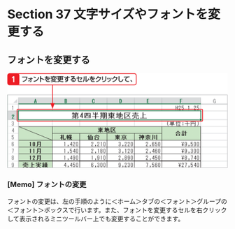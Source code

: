 # Section 37 文字サイズやフォントを変更する

## フォントを変更する

![](001.png)

### [Memo] フォントの変更

フォントの変更は、左の手順のように＜ホーム＞タブの＜フォント＞グループの＜フォント＞ボックスで行います。また、フォントを変更するセルを右クリックして表示されるミニツールバー上でも変更することができます。
